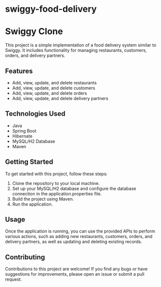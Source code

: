 # swiggy-food-delivery
# Swiggy Clone

This project is a simple implementation of a food delivery system similar to Swiggy. It includes functionality for managing restaurants, customers, orders, and delivery partners.

## Features

- Add, view, update, and delete restaurants
- Add, view, update, and delete customers
- Add, view, update, and delete orders
- Add, view, update, and delete delivery partners

## Technologies Used

- Java
- Spring Boot
- Hibernate
- MySQL/H2 Database
- Maven

## Getting Started

To get started with this project, follow these steps:

1. Clone the repository to your local machine.
2. Set up your MySQL/H2 database and configure the database connection in the application.properties file.
3. Build the project using Maven.
4. Run the application.

## Usage

Once the application is running, you can use the provided APIs to perform various actions, such as adding new restaurants, customers, orders, and delivery partners, as well as updating and deleting existing records.

## Contributing

Contributions to this project are welcome! If you find any bugs or have suggestions for improvements, please open an issue or submit a pull request.
